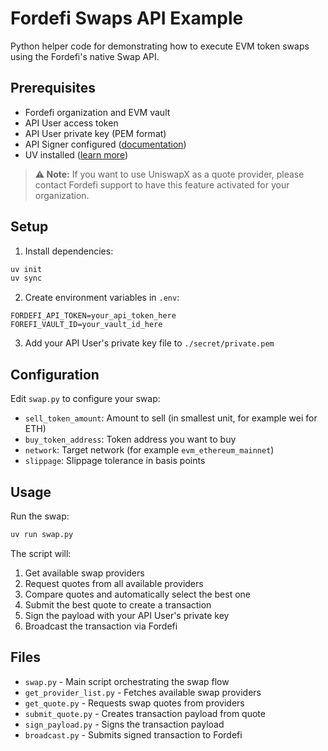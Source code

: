 # Fordefi Swaps API Example

Python helper code for demonstrating how to execute EVM token swaps using the Fordefi's native Swap API.

## Prerequisites

- Fordefi organization and EVM vault
- API User access token
- API User private key (PEM format)
- API Signer configured ([documentation](https://docs.fordefi.com/developers/program-overview))
- UV installed ([learn more](https://docs.astral.sh/uv/guides/install-python/))

> **⚠️ Note:** If you want to use UniswapX as a quote provider, please contact Fordefi support to have this feature activated for your organization.

## Setup

1. Install dependencies:
```bash
uv init
uv sync
```

2. Create environment variables in `.env`:
```env
FORDEFI_API_TOKEN=your_api_token_here
FOREFI_VAULT_ID=your_vault_id_here
```

3. Add your API User's private key file to `./secret/private.pem`

## Configuration

Edit `swap.py` to configure your swap:
- `sell_token_amount`: Amount to sell (in smallest unit, for example wei for ETH)
- `buy_token_address`: Token address you want to buy
- `network`: Target network (for example `evm_ethereum_mainnet`)
- `slippage`: Slippage tolerance in basis points

## Usage

Run the swap:
```bash
uv run swap.py
```

The script will:
1. Get available swap providers
2. Request quotes from all available providers
3. Compare quotes and automatically select the best one
4. Submit the best quote to create a transaction
5. Sign the payload with your API User's private key
6. Broadcast the transaction via Fordefi

## Files

- `swap.py` - Main script orchestrating the swap flow
- `get_provider_list.py` - Fetches available swap providers
- `get_quote.py` - Requests swap quotes from providers
- `submit_quote.py` - Creates transaction payload from quote
- `sign_payload.py` - Signs the transaction payload
- `broadcast.py` - Submits signed transaction to Fordefi
